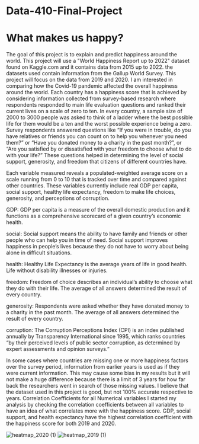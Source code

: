 # Data-410-Final-Project

# What makes us happy?

The goal of this project is to explain and predict happiness around the world. This project will use a "World Happiness Report up to 2022" dataset found on Kaggle.com and it contains data from 2015 up to 2022. the datasets used contain information from the Gallup World Survey. This project will focus on the data from 2019 and 2020. I am interested in comparing how the Covid-19 pandemic affected the overall happiness around the world. Each country has a happiness score that is achieved by considering information collected from survey-based research where respondents responded to main life evaluation questions and ranked their current lives on a scale of zero to ten. In every country, a sample size of 2000 to 3000 people was asked to think of a ladder where the best possible life for them would be a ten and the worst possible experience being a zero. Survey respondents answered questions like “If you were in trouble, do you have relatives or friends you can count on to help you whenever you need them?” or “Have you donated money to a charity in the past month?”, or “Are you satisfied by or dissatisfied with your freedom to choose what to do with your life?” These questions helped in determining the level of social support, generosity, and freedom that citizens of different countries have.

Each variable measured reveals a populated-weighted average score on a scale running from 0 to 10 that is tracked over time and compared against other countries. These variables currently include real GDP per capita, social support, healthy life expectancy, freedom to make life choices, generosity, and perceptions of corruption. 

GDP: GDP per capita is a measure of the overall domestic production and it functions as a comprehensive scorecard of a given country’s economic health. 

social: Social support means the ability to have family and friends or other people who can help you in time of need. Social support improves happiness in people’s lives because they do not have to worry about being alone in difficult situations.

health: Healthy Life Expectancy is the average years of life in good health. Life without disability illnesses or injuries.

freedom: Freedom of choice describes an individual’s ability to choose what they do with their life. The average of all answers determined the result of every country.

generosity: Respondents were asked whether they have donated money to a charity in the past month. The average of all answers determined the result of every country.

corruption: The Corruption Perceptions Index (CPI) is an index published annually by Transparency International since 1995, which ranks countries “by their perceived levels of public sector corruption, as determined by expert assessments and opinion surveys.”

In some cases where countries are missing one or more happiness factors over the survey period, information from earlier years is used as if they were current information. This may cause some bias in my results but it will not make a huge difference because there is a limit of 3 years for how far back the researchers went in search of those missing values. I believe that the dataset used in this project is good, but not 100% accurate respective to years.
Correlation Coefficients for all Numerical variables
I started my analysis by checking the correlation coefficients between all variables to have an idea of what correlates more with the happiness score.  GDP, social support,  and health expectancy have the highest correlation coefficient with the happiness score for both 2019 and 2020.

![heatmap_2020 (1)](https://user-images.githubusercontent.com/98835048/167767731-0308d4af-1a82-45a2-9915-c47a703bd0bf.png)
![heatmap_2019 (1)](https://user-images.githubusercontent.com/98835048/167767733-32c328d2-0640-49ae-9bc5-0a96a44d83fc.png)





